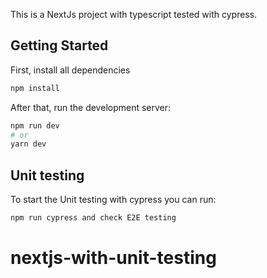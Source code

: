 This is a NextJs project with typescript tested with cypress.

## Getting Started

First, install all dependencies

```bash
npm install
```

After that, run the development server:

```bash
npm run dev
# or
yarn dev
```

## Unit testing

To start the Unit testing with cypress you can run:

```bash
npm run cypress and check E2E testing

```

# nextjs-with-unit-testing
